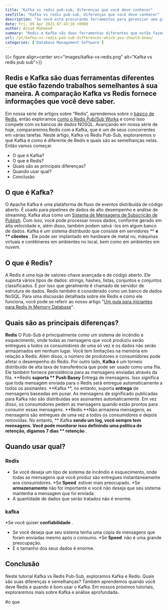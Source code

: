 ```yaml
---
title: "Kafka vs redis pub-sub, diferenças que você deve conhecer" 
seoTitle: "Kafka vs redis pub-sub, diferenças que você deve conhecer" 
description: "Se você está procurando ferramentas para gerenciar uma grande quantidade de dados e confundir entre Kafka e Redis. Este artigo Kafka vs Redis Pub-Sub o ajudará." 
date: Fri, 09 Apr 2021 07:43:18 +0000
author: Assad Mahmood
summary: "Redis e Kafka são duas ferramentas diferentes que estão fazendo trabalhos semelhantes à sua maneira. A comparação Kafka vs Redis fornece informações que você deve saber." 
url: /pt/kafka-vs-redis-pub-sub-differences-which-you-should-know/
categories: ['Database Management Software']
---
```


{{< figure align=center src="images/kafka-vs-redis.png" alt="Kafka vs redis pub sub">}}


## Redis e Kafka são duas ferramentas diferentes que estão fazendo trabalhos semelhantes à sua maneira. A comparação Kafka vs Redis fornece informações que você deve saber.
Em nossa série de artigos sobre “Redis”, aprendemos sobre o [básico de Redis][1], então exploramos [como o Redis Pub/Sub Works][2] e como isso compete com os bancos de dados NOSQL. Avançando em nossa série de hoje, compararemos Redis com a Kafka, que é um de seus concorrentes em várias tarefas. Neste artigo, Kafka vs Redis Pub-Sub, exploraremos o que Kafka é como é diferente de Redis e quais são as semelhanças nelas. Então vamos começar.
  * O que é Kafka?
  * O que é Redis?
  * Quais são as principais diferenças?
  * Quando usar qual?
  * Conclusão

## O que é Kafka?
O Apache Kafka é uma plataforma de fluxo de eventos distribuída de código aberto. É usado para pipelines de dados de alto desempenho e análise de streaming. Kafka atua como um [Sistema de Mensagens de Subscrição de Publish][3]. Com isso, você pode processar novos dados, conforme gerado em alta velocidade e, além disso, também podem salvá -los em algum banco de dados.
Kafka é um sistema distribuído que consiste em servidores ** **e **  clientes** . Ele pode ser implantado em hardware de metal nu, máquinas virtuais e contêineres em ambientes no local, bem como em ambientes em nuvem.

## O que é Redis?
A Redis é uma loja de valores-chave avançada e de código aberto. Ele suporta vários tipos de dados: strings, hashes, listas, conjuntos e conjuntos classificados. É por isso que geralmente é chamado de servidor de estrutura de dados.
Redis também é considerado como um banco de dados NoSQL. Para uma discussão detalhada sobre ele Redis e como ele funciona, você pode se referir ao nosso artigo "[Um guia para iniciantes para Redis In Memory Database][1]".

## Quais são as principais diferenças?
**Redis**  O Pub-Sub é principalmente como um sistema de incêndio e esquecimento, onde todas as mensagens que você produziu serão entregues a todos os consumidores de uma só vez e os dados não serão armazenados em nenhum lugar. Você tem limitações na memória em relação a Redis. Além disso, o número de produtores e consumidores pode afetar o desempenho do Redis.
Por outro lado, **Kafka**  é um torneio distribuído de alta taxa de transferência que pode ser usado como uma fila. Ele também fornece persistência para as mensagens enviadas através da fila.
**Redis  **suporta **  Push Basey**  Entrega de mensagens. Isso significa que toda mensagem enviada para o Redis será entregue automaticamente a todos os assinantes.
**Kafka **, no entanto, suporta  **entrega**   de mensagens baseadas em puxar. As mensagens de significado publicadas para Kafka não são distribuídas aos assinantes automaticamente. Em vez disso, os consumidores pedem as mensagens quando estão prontos para consumir essas mensagens.
**Redis  **Não armazena mensagens, as mensagens são entregues de uma vez a todos os consumidores e depois removidas. No entanto, **  Kafka  **sendo um log, você sempre tem mensagens. Você pode monitorar isso definindo uma política de retenção, digamos 7 dias **  retenção** .

## Quando usar qual?

### Redis
  * Se você deseja um tipo de sistema de incêndio e esquecimento, onde todas as mensagens que você produz são entregues instantaneamente aos consumidores.
  *Se  **Speed ​​**  estiver mais preocupado.
  *Se **armazenamento**  não for importante e você não deseja que seu sistema mantenha a mensagem que foi enviada
  * A quantidade de dados que serão tratados não é enorme.

### kafka
  *Se você quiser **confiabilidade** .
  * Se você deseja que seu sistema tenha uma cópia de mensagens que foram enviadas mesmo após o consumo.
  *Se  **Speed ​​**  não é uma grande preocupação.
  * E o tamanho dos seus dados é enorme.

## Conclusão
Neste tutorial Kafka vs Redis Pub-Sub, exploramos Kafka e Redis. Quais são suas diferenças e semelhanças? Também aprendemos quando você deve Redis e quando é bom usar o Kafka. Em nossos próximos tutoriais, exploraremos mais sobre Kafka e análise aprofundada.

  
[1]: https://blog.containerize.com/database-management-software/a-beginners-guide-to-redis-in-memory-database/
[2]: https://blog.containerize.com/database-management-software/introduction-to-redis-pubsub-and-how-does-it-work/
[3]: https://blog.containerize.com/database-management-software/introduction-to-redis-pubsub-and-how-does-it-work/

#o que

